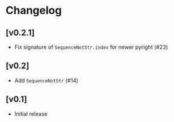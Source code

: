 # Changelog

## [v0.2.1]

- Fix signature of `SequenceNotStr.index` for newer pyright (#23)

## [v0.2]

- Add `SequenceNotStr` (#14)

## [v0.1]

- Initial release

